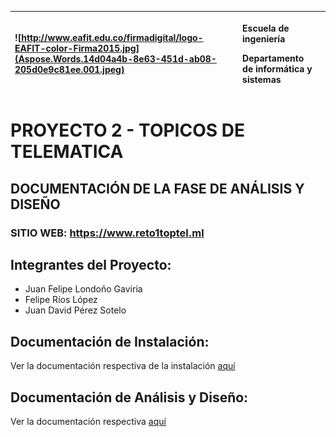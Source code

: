 ﻿|![http://www.eafit.edu.co/firmadigital/logo-EAFIT-color-Firma2015.jpg](Aspose.Words.14d04a4b-8e63-451d-ab08-205d0e9c81ee.001.jpeg)|<p>**Escuela de ingeniería** </p><p>**Departamento de informática y sistemas**</p><p></p>||
| :- | :- | -: |
# PROYECTO 2 - TOPICOS DE TELEMATICA

## DOCUMENTACIÓN DE LA FASE DE ANÁLISIS Y DISEÑO
### SITIO WEB: https://www.reto1toptel.ml

## Integrantes del Proyecto:
- Juan Felipe Londoño Gaviria
- Felipe Ríos López
- Juan David Pérez Sotelo

##  Documentación de Instalación: 
Ver la documentación respectiva de la instalación [aquí](https://github.com/friosl/proyecto2toptel/blob/main/INSTALLATION.md)

##  Documentación de Análisis y Diseño: 
Ver la documentación respectiva [aquí](https://github.com/friosl/proyecto2toptel/blob/main/AN%C3%81LISISYDISE%C3%91O.md)



